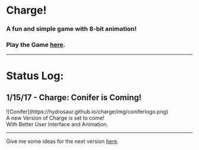 # Charge!
### A fun and simple game with 8-bit animation!
### Play the Game <a href="hydrosaur.github.io/charge">here</a>.
<hr>
<h1>Status Log:</h1>
<h2>1/15/17 - Charge: Conifer is Coming!</h2>
![Conifer](https://hydrosaur.github.io/charge/img/coniferlogo.png)<br>
A new Version of Charge is set to come!<br>
With Better User Interface and Animation.
<hr>

Give me some ideas for the next version <a href="https://goo.gl/forms/0Pz9UwG1U5Qqce9A3">here</a>.
